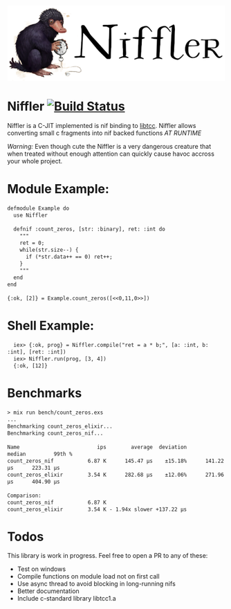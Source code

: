 ![Niffler](https://github.com/dominicletz/niffler/blob/main/img/niffler.png?raw=true)

# Niffler [![Build Status](https://travis-ci.com/dominicletz/niffler.svg?branch=main)](https://travis-ci.com/dominicletz/niffler)

Niffler is a C-JIT implemented is nif binding to [libtcc](https://bellard.org/tcc/). Niffler allows converting small c fragments into nif backed functions *AT RUNTIME*

*Warning:* Even though cute the Niffler is a very dangerous creature that when treated without
enough attention can quickly cause havoc accross your whole project.

# Module Example:

```
defmodule Example do
  use Niffler

  defnif :count_zeros, [str: :binary], ret: :int do
    """
    ret = 0;
    while(str.size--) {
      if (*str.data++ == 0) ret++;
    }
    """
  end
end

{:ok, [2]} = Example.count_zeros([<<0,11,0>>])
```

# Shell Example:

```
  iex> {:ok, prog} = Niffler.compile("ret = a * b;", [a: :int, b: :int], [ret: :int])
  iex> Niffler.run(prog, [3, 4])
  {:ok, [12]}

```

# Benchmarks

```
> mix run bench/count_zeros.exs
...
Benchmarking count_zeros_elixir...
Benchmarking count_zeros_nif...

Name                         ips        average  deviation         median         99th %
count_zeros_nif           6.87 K      145.47 μs    ±15.18%      141.22 μs      223.31 μs
count_zeros_elixir        3.54 K      282.68 μs    ±12.06%      271.96 μs      404.90 μs

Comparison: 
count_zeros_nif           6.87 K
count_zeros_elixir        3.54 K - 1.94x slower +137.22 μs
```

# Todos

This library is work in progress. Feel free to open a PR to any of these:

* Test on windows
* Compile functions on module load not on first call
* Use async thread to avoid blocking in long-running nifs
* Better documentation
* Include c-standard library libtcc1.a 
